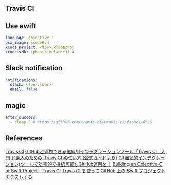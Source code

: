 ## Travis CI


## Use swift

```yaml
language: objective-c
osx_image: xcode9.4
xcode_project: <foo>.xcodeproj
xcode_sdk: iphonesimulator11.4
```

## Slack notification

```yaml
notifications:
  slack: <foo>:<bar>
  email: false
```

## magic

```yaml
after_success:
  - sleep 5 # https://github.com/travis-ci/travis-ci/issues/4725
```

## References

[Travis CI](https://github.com/marketplace/travis-ci)
[GitHubと連携できる継続的インテグレーションツール「Travis CI」入門](https://knowledge.sakura.ad.jp/3754/)
[ド素人のための Travis CI の使い方 (公式ガイドより)](https://qiita.com/YumaInaura/items/8021d38cb202950fb18c)
[CI(継続的インテグレーション)ツールで効率的で持続可能なGitHub運用を！](https://qiita.com/Sekky0905/items/3a48d41ea60ef134c579)
[Building an Objective-C or Swift Project - Travis CI](https://docs.travis-ci.com/user/languages/objective-c/)
[Travis CI を使って GitHub 上の Swift プロジェクトをテストする](https://ez-net.jp/article/96/6hS5SChD/S4sD0jPmTLoJ/)
